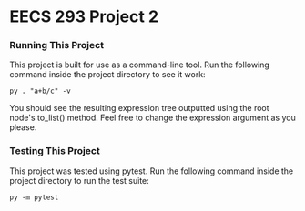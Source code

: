 # EECS 293 Project 2

### Running This Project
This project is built for use as a command-line tool. Run the following command inside the project directory to see it work:

```
py . "a+b/c" -v
```

You should see the resulting expression tree outputted using the root node's to_list() method. Feel free to change the expression argument as you please.

### Testing This Project
This project was tested using pytest. Run the following command inside the project directory to run the test suite:

```
py -m pytest
```